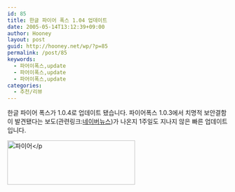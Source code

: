 ```yaml
---
id: 85
title: 한글 파이어 폭스 1.04 업데이트
date: 2005-05-14T13:12:39+09:00
author: Hooney
layout: post
guid: http://hooney.net/wp/?p=85
permalink: /post/85
keywords:
  - 파어이폭스,update
  - 파어이폭스,update
  - 파어이폭스,update
categories:
  - 추천/리뷰
---
```

한글 파이어 폭스가 1.0.4로 업데이트 됐습니다. 파이어폭스 1.0.3에서 치명적 보안결함이 발견됐다는 보도(관련링크:[네이버뉴스](http://news.naver.com/news/read.php?mode=LSS2D&office_id=031&article_id=0000060115&section_id=105&section_id2=283&menu_id=105))가 나온지 1주일도 지나지 않은 빠른 업데이트입니다.

[<img src="/files/img/2005-05/ff104.gif" alt="파이어</p" height="101" width="291" />](http://download.mozilla.org/?product=firefox-1.0.4&os=win&lang=ko-KR)